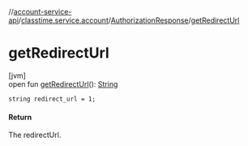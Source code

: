 //[account-service-api](../../../index.md)/[classtime.service.account](../index.md)/[AuthorizationResponse](index.md)/[getRedirectUrl](get-redirect-url.md)

# getRedirectUrl

[jvm]\
open fun [getRedirectUrl](get-redirect-url.md)(): [String](https://docs.oracle.com/javase/8/docs/api/java/lang/String.html)

`string redirect_url = 1;`

#### Return

The redirectUrl.
